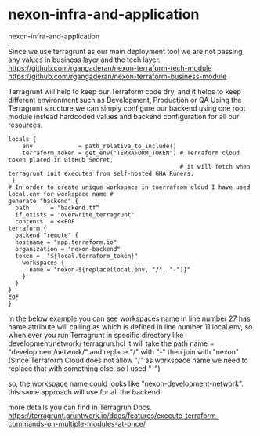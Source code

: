 # nexon-infra-and-application
nexon-infra-and-application

Since we use terragrunt as our main deployment tool we are not passing any values in business layer and the tech layer.
https://github.com/rgangaderan/nexon-terraform-tech-module
https://github.com/rgangaderan/nexon-terraform-business-module

Terragrunt will help to keep our Terraform code dry, and it helps to keep different environment such as Development, Production or QA
Using the Terragrunt structure we can simply configure our backend using one root module instead hardcoded values and backend configuration for all our resources.

```
locals {
    env             = path_relative_to_include()
    terraform_token = get_env("TERRAFORM_TOKEN") # Terraform cloud token placed in GitHub Secret, 
                                                 # it will fetch when terragrunt init executes from self-hosted GHA Runers.
 }
# In order to create unique workspace in toerrafrom cloud I have used local.env for workspace name #
generate "backend" {
  path      = "backend.tf"
  if_exists = "overwrite_terragrunt"
  contents  = <<EOF
terraform {
  backend "remote" {
  hostname = "app.terraform.io"
  organization = "nexon-backend"
  token =  "${local.terraform_token}"
    workspaces {
      name = "nexon-${replace(local.env, "/", "-")}"
    }
  }
}
EOF
}
```

In the below example you can see workspaces name in line number 27 has name attribute will calling as which is defined in line number 11 local.env, so when ever you run Terragrunt in specific directory
like development/network/ terragrun.hcl it will take the 
path name = "development/network/" and replace "/" with "-" then join with "nexon" (Since Terraform Cloud does not allow "/" as workspace name we need to replace that with something else, so I used "-")

so, the workspace name could looks like "nexon-development-network". this same approach will use for all the backend.

more details you can find in Terragrun Docs.
https://terragrunt.gruntwork.io/docs/features/execute-terraform-commands-on-multiple-modules-at-once/
